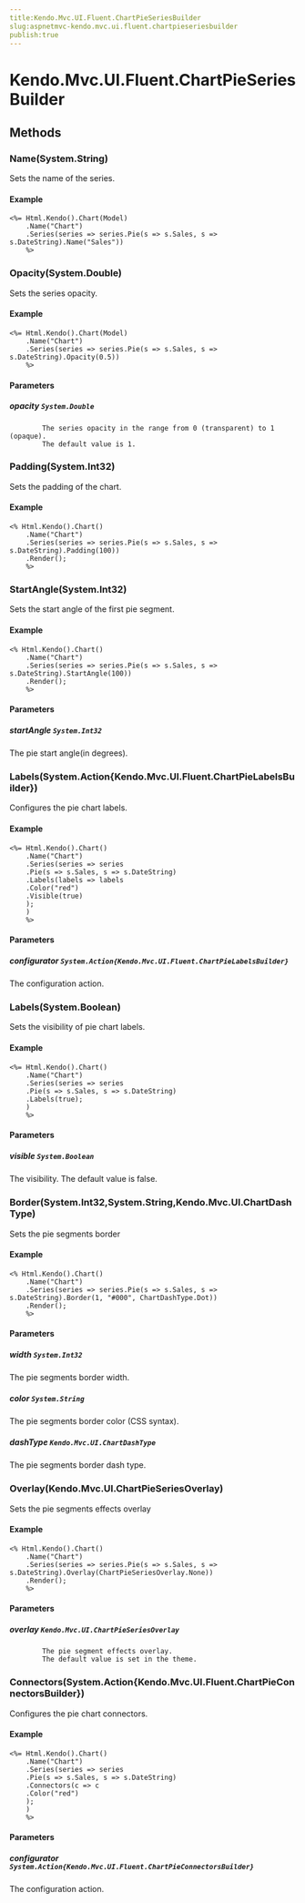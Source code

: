 ```yaml
---
title:Kendo.Mvc.UI.Fluent.ChartPieSeriesBuilder
slug:aspnetmvc-kendo.mvc.ui.fluent.chartpieseriesbuilder
publish:true
---
```


# Kendo.Mvc.UI.Fluent.ChartPieSeriesBuilder

## Methods

### Name(System.String)
Sets the name of the series.

#### Example
    <%= Html.Kendo().Chart(Model)
        .Name("Chart")
        .Series(series => series.Pie(s => s.Sales, s => s.DateString).Name("Sales"))
        %>

### Opacity(System.Double)
Sets the series opacity.

#### Example
    <%= Html.Kendo().Chart(Model)
        .Name("Chart")
        .Series(series => series.Pie(s => s.Sales, s => s.DateString).Opacity(0.5))
        %>

#### Parameters

##### opacity `System.Double`

            The series opacity in the range from 0 (transparent) to 1 (opaque).
            The default value is 1.
            

### Padding(System.Int32)
Sets the padding of the chart.

#### Example
    <% Html.Kendo().Chart()
        .Name("Chart")
        .Series(series => series.Pie(s => s.Sales, s => s.DateString).Padding(100))
        .Render();
        %>

### StartAngle(System.Int32)
Sets the start angle of the first pie segment.

#### Example
    <% Html.Kendo().Chart()
        .Name("Chart")
        .Series(series => series.Pie(s => s.Sales, s => s.DateString).StartAngle(100))
        .Render();
        %>

#### Parameters

##### startAngle `System.Int32`
The pie start angle(in degrees).

### Labels(System.Action{Kendo.Mvc.UI.Fluent.ChartPieLabelsBuilder})
Configures the pie chart labels.

#### Example
    <%= Html.Kendo().Chart()
        .Name("Chart")
        .Series(series => series
        .Pie(s => s.Sales, s => s.DateString)
        .Labels(labels => labels
        .Color("red")
        .Visible(true)
        );
        )
        %>

#### Parameters

##### configurator `System.Action{Kendo.Mvc.UI.Fluent.ChartPieLabelsBuilder}`
The configuration action.

### Labels(System.Boolean)
Sets the visibility of pie chart labels.

#### Example
    <%= Html.Kendo().Chart()
        .Name("Chart")
        .Series(series => series
        .Pie(s => s.Sales, s => s.DateString)
        .Labels(true);
        )
        %>

#### Parameters

##### visible `System.Boolean`
The visibility. The default value is false.

### Border(System.Int32,System.String,Kendo.Mvc.UI.ChartDashType)
Sets the pie segments border

#### Example
    <% Html.Kendo().Chart()
        .Name("Chart")
        .Series(series => series.Pie(s => s.Sales, s => s.DateString).Border(1, "#000", ChartDashType.Dot))
        .Render();
        %>

#### Parameters

##### width `System.Int32`
The pie segments border width.

##### color `System.String`
The pie segments border color (CSS syntax).

##### dashType `Kendo.Mvc.UI.ChartDashType`
The pie segments border dash type.

### Overlay(Kendo.Mvc.UI.ChartPieSeriesOverlay)
Sets the pie segments effects overlay

#### Example
    <% Html.Kendo().Chart()
        .Name("Chart")
        .Series(series => series.Pie(s => s.Sales, s => s.DateString).Overlay(ChartPieSeriesOverlay.None))
        .Render();
        %>

#### Parameters

##### overlay `Kendo.Mvc.UI.ChartPieSeriesOverlay`

            The pie segment effects overlay.
            The default value is set in the theme.
            

### Connectors(System.Action{Kendo.Mvc.UI.Fluent.ChartPieConnectorsBuilder})
Configures the pie chart connectors.

#### Example
    <%= Html.Kendo().Chart()
        .Name("Chart")
        .Series(series => series
        .Pie(s => s.Sales, s => s.DateString)
        .Connectors(c => c
        .Color("red")
        );
        )
        %>

#### Parameters

##### configurator `System.Action{Kendo.Mvc.UI.Fluent.ChartPieConnectorsBuilder}`
The configuration action.